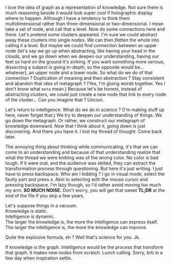 I love the idea of graph as a representation of knowledge. Not sure there is much reasoning beside it would look super cool if holographic display where to happen. Although I have a tendency to think them multidimensional rather than three-dimensional or two-dimensional. I mean take a set of node, and call that a level. Now do some connections here and there. Let's pretend some clusters appeared. I'm sure we could abstract away these clusters into single nodes. We can then *flatten* the whole into calling it a level. But maybe we could find connection between an upper node (let's say we go up when abstracting, like having your head in the clouds, and we go down when we deepen our understanding, having our feet so hard on the ground it's sinking. If you want something more serious, dissecting a subject is going in-depth, so the opposite would be... whatever), an upper node and a lower node. So what do we do of that connection ? Duplication of meaning and then abstraction ? Stay consistent and abandon that idea of metagraph ? (Yes, I'm gluing words together. Yes I don't know what `meta` mean.) Because let's be honest, instead of abstracting clusters, we could just create a new node that link to every node of the cluster... Can you imagine that ? Uncool.

Let's return to intelligence. What do we do in science ? (I'm making stuff up here, never forget that.) We try to deepen our understanding of things. We go down the metagraph. Or rather, we construct our metagraph of knowledge downward. Now that I think about it, going down is just discovering. And there you have it. I lost my thread of thought. Come back later.

The annoying thing about thinking while communicating, it's that we can come to an understanding and because of that understanding realize that what the thread we were knitting was of the wrong color. No color is bad tough. If it were oral, and the audience was skilled, they can extract the transformation process through questioning. But here it's just writing. I just have to press backspace. Who am I kidding ? I go in visual mode, select the faulty part and press `d`. Akin to selecting with the mouse cursor and pressing backspace. I'm lazy though, so I'd rather avoid moving too much my arm. **SO MUCH NOISE.** Don't worry, you will get that sweet **TL;DR** at the end of the file if you skip a few years.

Let's suppose things in a vacuum.  
Knowledge is static.  
Intelligence is dynamic.  
The larger the knowledge is, the more the intelligence can express itself.  
The larger the intelligence is, the more the knowledge can improve.  

Quite the explosive formula, eh ? Well that's science for you. Jk.

If knowledge is the graph. Intelligence would be the process that transform that graph. It makes new nodes from scratch. Lunch calling. Sorry, brb in a few day when inspiration settle.
